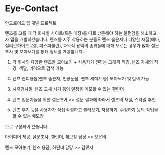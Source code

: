 # Eye-Contact

안드로이드 앱 개발 프로젝트

렌즈를 고를 때 각 회사별 사이트(혹은 매장)를 따로 방문해야 하는 불편함을 해소하고자 앱을 개발하였습니다.
렌즈를 자주 착용하는 분들도 렌즈 습윤제나 다양한 재질(헤마, 실리콘하이드로겔, 퍼스퍼콜린), 다목적 용액의 종류들에 대해 모르는 경우가 많아 설문조사 및 모아보기를 통해 정보를 제공합니다.

1. 각 회사의 다양한 렌즈들 모아보기 + 사용자가 원하는 그래픽 직경, 렌즈 자체의 직경, 색깔, 가격으로 검색 가능

2. 렌즈 관리용품(렌즈 습윤제, 인공눈물, 렌즈 세척기 등) 모아보기 및 검색 가능

3. 시력검사일, 렌즈 교체 시기 등의 일정을 메모할 수 있는 캘린더

4. 렌즈 입문자들을 위한 설문조사 >> 설문 결과에 따라서 렌즈의 재질, 스타일 추천

5. 렌즈 후기 등을 사용자가 직접 작성하고 불러오기, 저장하기, 수정하기 등의 작업을 할 수 있는 메모장

으로 구성되어 있습니다.


아이디어 제공, 설문조사, 캘린더, 메모장 담당 >> 오은비

렌즈 모아놓기, 렌즈 용품, 하단바 담당 >> 김민지
